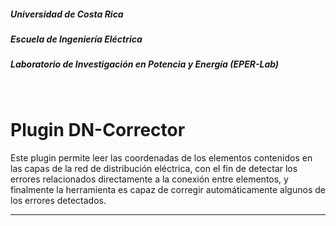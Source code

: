 

##### Universidad de Costa Rica
##### Escuela de Ingeniería Eléctrica
##### Laboratorio de Investigación en Potencia y Energía (EPER-Lab)
&nbsp;

# Plugin DN-Corrector

Este plugin permite leer las coordenadas de los elementos contenidos en las capas de la red de distribución eléctrica, con el fin de detectar los errores relacionados directamente a la conexión entre elementos, y finalmente la herramienta es capaz de corregir automáticamente algunos de los errores detectados.


***

